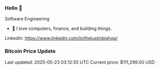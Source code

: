 ### Hello 🤙  

Software Engineering

- 🔭 I love computers, finance, and building things.
  
LinkedIn: https://www.linkedin.com/in/thejustinbishop/  












































































































































































































































































































































































### Bitcoin Price Update
Last updated: 2025-05-23 03:12:55 UTC
Current price: $111,299.00 USD
